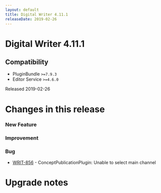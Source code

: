 ```yaml
---
layout: default
title: Digital Writer 4.11.1
releaseDate: 2019-02-26
---
```

<div class="jumbotron">
    <h1>Digital Writer 4.11.1</h1>    
    <h2>Compatibility</h2>
    <ul>
        <li>PluginBundle <code>>=7.9.3</code></li>
        <li>Editor Service <code>>=4.6.0</code></li>
    </ul>
</div>

Released 2019-02-26

 

# Changes in this release  


### New Feature 



### Improvement 



### Bug 
 
 * [WRIT-856](https://jira.infomaker.se/browse/WRIT-856) - ConceptPublicationPlugin: Unable to select main channel 




# Upgrade notes  
           

